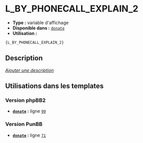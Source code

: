 # L_BY_PHONECALL_EXPLAIN_2
* __Type :__ variable d'affichage
* __Disponible dans :__ [`donate`](../tpl/var/donate.md#readme)
* __Utilisation :__

```html
{L_BY_PHONECALL_EXPLAIN_2}
```

## Description
[*Ajouter une description*](https://fa-tvars.appspot.com/var/L_BY_PHONECALL_EXPLAIN_2)

## Utilisations dans les templates

### Version phpBB2
* __[`donate`](../tpl/var/donate.md#readme) :__ ligne [`99`](../tpl/src/subsilver/donate.tpl#L99)

### Version PunBB
* __[`donate`](../tpl/var/donate.md#readme) :__ ligne [`71`](../tpl/src/punbb/donate.tpl#L71)